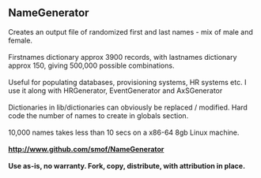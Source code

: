 NameGenerator
-------------

Creates an output file of randomized first and last names - mix of male and female.
<br>
<br>
Firstnames dictionary approx 3900 records, with lastnames dictionary approx 150, giving 500,000 possible combinations.
<br>
<br>
Useful for populating databases, provisioning systems, HR systems etc.  I use it along with HRGenerator, EventGenerator and AxSGenerator
<br>
<br>
Dictionaries in lib/dictionaries can obviously be replaced / modified.  Hard code the number of names to create in globals section.
<br>
<br>
10,000 names takes less than 10 secs on a x86-64 8gb Linux machine.
<br>
<br>
<b>http://www.github.com/smof/NameGenerator<b>
<br>
<br>
Use as-is, no warranty.  Fork, copy, distribute, with attribution in place.
